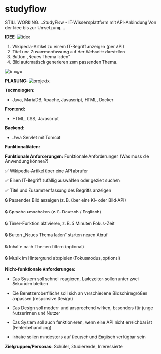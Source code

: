 # studyflow
STILL WORKING....StudyFlow - IT-Wissensplattform mit API-Anbindung
Von der Idee bis zur Umsetzung....

**IDEE:**
![idee](https://github.com/user-attachments/assets/14e8514c-06ed-415e-ba6f-e10d4a7d0291)

1) Wikipedia-Artikel zu einem IT-Begriff anzeigen (per API)
2) Titel und Zusammenfassung auf der Webseite darstellen
3) Button „Neues Thema laden“
4) Bild automatisch generieren zum passenden Thema.

![image](https://github.com/user-attachments/assets/8832927b-544c-4ece-928e-6a3da62b1aea)


**PLANUNG:**
![projektx](https://github.com/user-attachments/assets/adaa597c-1bb6-47cc-9225-2fd8fa993840)

**Technologien:**
- Java, MariaDB, Apache, Javascript, HTML, Docker

**Frontend:**
- HTML, CSS, Javascript

**Backend:**
- Java Servlet mit Tomcat

**Funktionalitäten:**


**Funktionale Anforderungen:**
Funktionale Anforderungen (Was muss die Anwendung können?)

✅ Wikipedia-Artikel über eine API abrufen

✅ Einen IT-Begriff zufällig auswählen oder gezielt suchen

✅ Titel und Zusammenfassung des Begriffs anzeigen

🔒 Passendes Bild anzeigen (z. B. über eine KI- oder Bild-API)

🔒 Sprache umschalten (z. B. Deutsch / Englisch)

🔒 Timer-Funktion aktivieren, z. B. 5 Minuten Fokus-Zeit

🔒 Button „Neues Thema laden“ starten neuen Abruf

🔒 Inhalte nach Themen filtern (optional)

🔒 Musik im Hintergrund abspielen (Fokusmodus, optional)


**Nicht-funktionale Anforderungen:**
- Das System soll schnell reagieren, Ladezeiten sollen unter zwei Sekunden bleiben

- Die Benutzeroberfläche soll sich an verschiedene Bildschirmgrößen anpassen (responsive Design)

- Das Design soll modern und ansprechend wirken, besonders für junge Nutzerinnen und Nutzer

- Das System soll auch funktionieren, wenn eine API nicht erreichbar ist (Fehlerbehandlung)

- Inhalte sollen mindestens auf Deutsch und Englisch verfügbar sein


**Zielgruppen/Personas:** Schüler, Studierende, Interessierte

